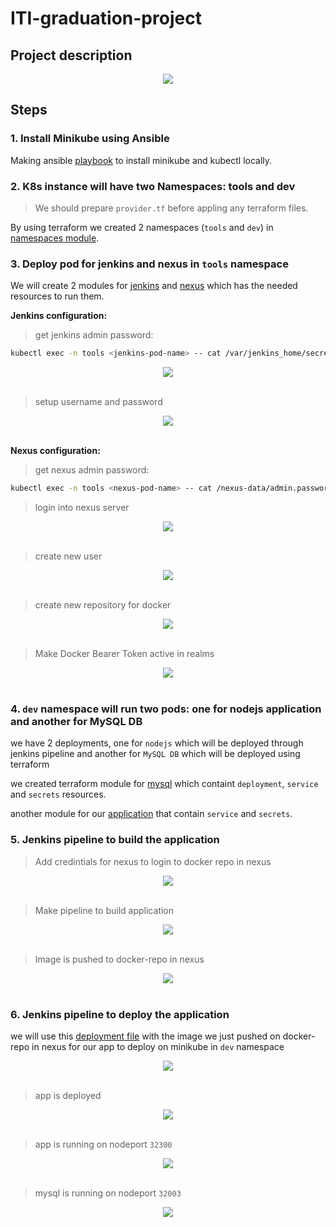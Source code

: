 # ITI-graduation-project

## Project description

<div align="center">
<img src="screenshots/graduation-task.png">
</div>

## Steps

### 1. Install Minikube using Ansible

Making ansible [playbook](/ansible/playbook.yml) to install minikube and kubectl locally.

### 2. K8s instance will have two Namespaces: **tools** and **dev**

> We should prepare `provider.tf` before appling any terraform files.

By using terraform we created 2 namespaces (`tools` and `dev`) in [namespaces module](/terraform/namespaces).

### 3. Deploy pod for jenkins and nexus in `tools` namespace
    
We will create 2 modules for [jenkins](/terraform/jenkins/) and [nexus](/terraform/nexus/) which has the needed resources to run them.

**Jenkins configuration:**

> get jenkins admin password:

```bash
kubectl exec -n tools <jenkins-pod-name> -- cat /var/jenkins_home/secrets/initialAdminPassword
```

<div align="center">
<img src="screenshots/jenkins-setup-page.png">
</div>
<br> 

> setup username and password

<div align="center">
<img src="screenshots/jenkins-user-pass.png">
</div>
<br> 

**Nexus configuration:**

> get nexus admin password:

```bash
kubectl exec -n tools <nexus-pod-name> -- cat /nexus-data/admin.password
```

> login into nexus server

<div align="center">
<img src="screenshots/nexus-login.png">
</div>
<br> 

> create new user

<div align="center">
<img src="screenshots/nexus-new-user.png">
</div>
<br> 

> create new repository for docker

<div align="center">
<img src="screenshots/nexus-new-repo.png">
</div>
<br> 

> Make Docker Bearer Token active in realms

<div align="center">
<img src="screenshots/docker-token-active.png">
</div>
<br> 

### 4. `dev` namespace will run two pods: one for nodejs application and another for MySQL DB

we have 2 deployments, one for `nodejs` which will be deployed through jenkins pipeline and another for `MySQL DB` which will be deployed using terraform

we created terraform module for [mysql](/terraform/mysql/) which containt `deployment`, `service` and `secrets` resources.

another module for our [application](/terraform/app/) that contain `service` and `secrets`.

### 5. Jenkins pipeline to build the application

> Add credintials for nexus to login to docker repo in  nexus

<div align="center">
<img src="screenshots/jenkins-credentials.png">
</div>
<br> 

> Make pipeline to build application

<div align="center">
<img src="screenshots/jenkins-build-pipeline.png">
</div>
<br> 

> Image is pushed to docker-repo in nexus

<div align="center">
<img src="screenshots/nexus-docker-repo.png">
</div>
<br> 

### 6. Jenkins pipeline to deploy the application

we will use this [deployment file](/app-manifests/deployment.yml) with the image we just pushed on docker-repo in nexus for our app to deploy on minikube in `dev` namespace 

<div align="center">
<img src="screenshots/jenkins-deploy-pipeline.png">
</div>
<br>

> app is deployed

<div align="center">
<img src="screenshots/app-deployed.png">
</div>
<br>

> app is running on nodeport `32300`

<div align="center">
<img src="screenshots/app-running.png">
</div>
<br>

> mysql is running on nodeport `32003`

<div align="center">
<img src="screenshots/mysql-running.png">
</div>
<br>

